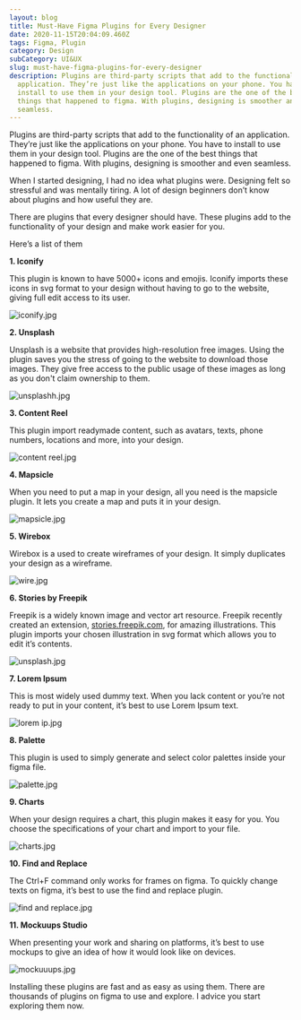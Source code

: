 ```yaml
---
layout: blog
title: Must-Have Figma Plugins for Every Designer
date: 2020-11-15T20:04:09.460Z
tags: Figma, Plugin
category: Design
subCategory: UI&UX
slug: must-have-figma-plugins-for-every-designer
description: Plugins are third-party scripts that add to the functionality of an
  application. They’re just like the applications on your phone. You have to
  install to use them in your design tool. Plugins are the one of the best
  things that happened to figma. With plugins, designing is smoother and even
  seamless.
---
```

Plugins are third-party scripts that add to the functionality of an application. They’re just like the applications on your phone. You have to install to use them in your design tool. Plugins are the one of the best things that happened to figma. With plugins, designing is smoother and even seamless.

When I started designing, I had no idea what plugins were. Designing felt so stressful and was mentally tiring. A lot of design beginners don’t know about plugins and how useful they are.

There are plugins that every designer should have. These plugins add to the functionality of your design and make work easier for you.

Here’s a list of them

**1. Iconify**

This plugin is known to have 5000+ icons and emojis. Iconify imports these icons in svg format to your design without having to go to the website, giving full edit access to its user.

![iconify.jpg](https://cdn.hashnode.com/res/hashnode/image/upload/v1605295614146/y9yPUE_5Z.jpeg?auto=compress,format&format=webp)

**2. Unsplash**

Unsplash is a website that provides high-resolution free images. Using the plugin saves you the stress of going to the website to download those images. They give free access to the public usage of these images as long as you don't claim ownership to them.

![unsplashh.jpg](https://cdn.hashnode.com/res/hashnode/image/upload/v1605295639610/7b6TmrKzs.jpeg?auto=compress,format&format=webp)

**3. Content Reel**

This plugin import readymade content, such as avatars, texts, phone numbers, locations and more, into your design.

![content reel.jpg](https://cdn.hashnode.com/res/hashnode/image/upload/v1605295655412/q4zbmVrRS.jpeg?auto=compress,format&format=webp)

**4. Mapsicle**

When you need to put a map in your design, all you need is the mapsicle plugin. It lets you create a map and puts it in your design.

![mapsicle.jpg](https://cdn.hashnode.com/res/hashnode/image/upload/v1605296170918/PJQQT1JrR.jpeg?auto=compress,format&format=webp)

**5. Wirebox**

Wirebox is a used to create wireframes of your design. It simply duplicates your design as a wireframe.

![wire.jpg](https://cdn.hashnode.com/res/hashnode/image/upload/v1605296128495/O_7RxZxES.jpeg?auto=compress,format&format=webp)



**6. Stories by Freepik**

Freepik is a widely known image and vector art resource. Freepik recently created an extension, [stories.freepik.com](http://stories.freepik.com/), for amazing illustrations. This plugin imports your chosen illustration in svg format which allows you to edit it’s contents.

![unsplash.jpg](https://cdn.hashnode.com/res/hashnode/image/upload/v1605295807323/P8iOOqPar.jpeg?auto=compress,format&format=webp)

**7. Lorem Ipsum**

This is most widely used dummy text. When you lack content or you’re not ready to put in your content, it’s best to use Lorem Ipsum text.

![lorem ip.jpg](https://cdn.hashnode.com/res/hashnode/image/upload/v1605296026173/J-TqnaHAl.jpeg?auto=compress,format&format=webp)

**8. Palette**

This plugin is used to simply generate and select color palettes inside your figma file.

![palette.jpg](https://cdn.hashnode.com/res/hashnode/image/upload/v1605296042494/zzf1sd3hY.jpeg?auto=compress,format&format=webp)

**9. Charts**

When your design requires a chart, this plugin makes it easy for you. You choose the specifications of your chart and import to your file.

![charts.jpg](https://cdn.hashnode.com/res/hashnode/image/upload/v1605296061928/BCjpU_FTA.jpeg?auto=compress,format&format=webp)

**10. Find and Replace**

The Ctrl+F command only works for frames on figma. To quickly change texts on figma, it’s best to use the find and replace plugin.

![find and replace.jpg](https://cdn.hashnode.com/res/hashnode/image/upload/v1605296075772/LRNOrek74.jpeg?auto=compress,format&format=webp)

**11. Mockuups Studio**

When presenting your work and sharing on platforms, it’s best to use mockups to give an idea of how it would look like on devices.

![mockuuups.jpg](https://cdn.hashnode.com/res/hashnode/image/upload/v1605296106306/JdiyIFQHF.jpeg?auto=compress,format&format=webp)

Installing these plugins are fast and as easy as using them. There are thousands of plugins on figma to use and explore. I advice you start exploring them now.